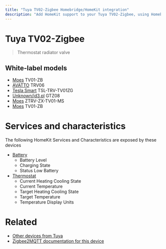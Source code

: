 ```yaml
---
title: "Tuya TV02-Zigbee Homebridge/HomeKit integration"
description: "Add HomeKit support to your Tuya TV02-Zigbee, using Homebridge, Zigbee2MQTT and homebridge-z2m."
---
```

<!---
This file has been GENERATED using src/docgen/docgen.ts
DO NOT EDIT THIS FILE MANUALLY!
-->
# Tuya TV02-Zigbee
> Thermostat radiator valve


## White-label models
* [Moes](../index.md#moes) TV01-ZB
* [AVATTO](../index.md#avatto) TRV06
* [Tesla Smart](../index.md#tesla_smart) TSL-TRV-TV01ZG
* [Unknown/id3.pl](../index.md#unknown_id3_pl) GTZ08
* [Moes](../index.md#moes) ZTRV-ZX-TV01-MS
* [Moes](../index.md#moes) TV01-ZB

# Services and characteristics
The following HomeKit Services and Characteristics are exposed by
these devices

* [Battery](../../battery.md)
  * Battery Level
  * Charging State
  * Status Low Battery
* [Thermostat](../../climate.md)
  * Current Heating Cooling State
  * Current Temperature
  * Target Heating Cooling State
  * Target Temperature
  * Temperature Display Units


# Related
* [Other devices from Tuya](../index.md#tuya)
* [Zigbee2MQTT documentation for this device](https://www.zigbee2mqtt.io/devices/TV02-Zigbee.html)